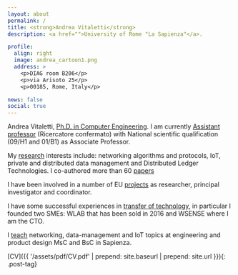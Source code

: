 ```yaml
---
layout: about
permalink: /
title: <strong>Andrea Vitaletti</strong>
description: <a href="">University of Rome "La Sapienza"</a>. 

profile:
  align: right
  image: andrea_cartoon1.png
  address: >
    <p>DIAG room B206</p>
    <p>via Arisoto 25</p>
    <p>00185, Rome, Italy</p>

news: false
social: true
---
```



Andrea Vitaletti, [Ph.D. in Computer Engineering]({{site.baseurl}}/eduwork/#education). I am  currently [Assistant professor]({{site.baseurl}}/eduwork/#work-experience) (Ricercatore confermato) with National scientific qualification (09/H1 and 01/B1) as Associate Professor.

My [research]({{site.baseurl}}/research/) interests include: networking algorithms and protocols, IoT, private and distributed data management and Distributed Ledger Technologies. I co-authored more than 60 [papers]({{site.baseurl}}/research/#bibliography)

I have been involved in a number of EU [projects]({{site.baseurl}}/techtransf/#projects) as researcher, principal investigator and coordinator. 

I have some successful experiences in [transfer of technology]({{site.baseurl}}/techtransf/), in particular I founded two SMEs: WLAB that has been sold in 2016 and WSENSE where I am the CTO. 

I [teach]({{site.baseurl}}/eduwork/#teaching) networking, data-management and IoT topics at engineering and product design MsC and BsC in Sapienza.

[CV]({{ '/assets/pdf/CV.pdf' | prepend: site.baseurl | prepend: site.url }}){: .post-tag}


